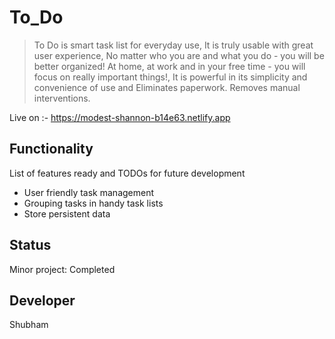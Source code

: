 # To_Do

> To Do is smart task list for everyday use, It is truly usable with great user experience, No matter who you are and what you do - you will be better organized! At home, at work and in your free time - you will focus on really important things!, It is powerful in its simplicity and convenience of use and Eliminates paperwork. Removes manual interventions.

Live on :- https://modest-shannon-b14e63.netlify.app


## Functionality
List of features ready and TODOs for future development
*  User friendly task management
*  Grouping tasks in handy task lists
*  Store persistent data

## Status
Minor project: Completed

## Developer
Shubham
